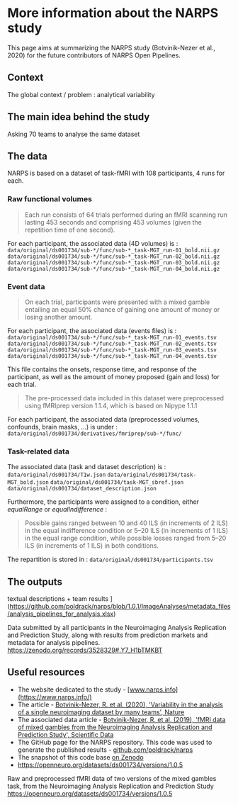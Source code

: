 # More information about the NARPS study

This page aims at summarizing the NARPS study (Botvinik-Nezer et al., 2020) for the future contributors of NARPS Open Pipelines.

## Context

The global context / problem : analytical variability



## The main idea behind the study

Asking 70 teams to analyse the same dataset

## The data

NARPS is based on a dataset of task-fMRI with 108 participants, 4 runs for each.

### Raw functional volumes

> Each run consists of 64 trials performed during an fMRI scanning run lasting 453 seconds and comprising 453 volumes (given the repetition time of one second).

For each participant, the associated data (4D volumes) is :
`data/original/ds001734/sub-*/func/sub-*_task-MGT_run-01_bold.nii.gz`
`data/original/ds001734/sub-*/func/sub-*_task-MGT_run-02_bold.nii.gz`
`data/original/ds001734/sub-*/func/sub-*_task-MGT_run-03_bold.nii.gz`
`data/original/ds001734/sub-*/func/sub-*_task-MGT_run-04_bold.nii.gz`

### Event data

> On each trial, participants were presented with a mixed gamble entailing an equal 50% chance of gaining one amount of money or losing another amount.

For each participant, the associated data (events files) is :
`data/original/ds001734/sub-*/func/sub-*_task-MGT_run-01_events.tsv`
`data/original/ds001734/sub-*/func/sub-*_task-MGT_run-02_events.tsv`
`data/original/ds001734/sub-*/func/sub-*_task-MGT_run-03_events.tsv`
`data/original/ds001734/sub-*/func/sub-*_task-MGT_run-04_events.tsv`

This file contains the onsets, response time, and response of the participant, as well as the amount of money proposed (gain and loss) for each trial.

> The pre-processed data included in this dataset were preprocessed using fMRIprep version 1.1.4, which is based on Nipype 1.1.1

For each participant, the associated data (preprocessed volumes, confounds, brain masks, ...) is under :
`data/original/ds001734/derivatives/fmriprep/sub-*/func/`

### Task-related data

The associated data (task and dataset description) is :
`data/original/ds001734/T1w.json`
`data/original/ds001734/task-MGT_bold.json`
`data/original/ds001734/task-MGT_sbref.json`
`data/original/ds001734/dataset_description.json`

Furthermore, the participants were assigned to a condition, either *equalRange* or *equalIndifference* :

> Possible gains ranged between 10 and 40 ILS (in increments of 2 ILS) in the equal indifference condition or 5–20 ILS (in increments of 1 ILS) in the equal range condition, while possible losses ranged from 5–20 ILS (in increments of 1 ILS) in both conditions.

The repartition is stored in :
`data/original/ds001734/participants.tsv`

## The outputs

textual descriptions + team results
](https://github.com/poldrack/narps/blob/1.0.1/ImageAnalyses/metadata_files/analysis_pipelines_for_analysis.xlsx)

Data submitted by all participants in the Neuroimaging Analysis Replication and Prediction Study, along with results from prediction markets and metadata for analysis pipelines.
https://zenodo.org/records/3528329#.Y7_H1bTMKBT

## Useful resources

* The website dedicated to the study - [www.narps.info](https://www.narps.info/)
* The article - [Botvinik-Nezer, R. et al. (2020), 'Variability in the analysis of a single neuroimaging dataset by many teams', Nature](https://www.ncbi.nlm.nih.gov/pmc/articles/PMC7771346/)
* The associated data article - [Botvinik-Nezer, R. et al. (2019), 'fMRI data of mixed gambles from the Neuroimaging Analysis Replication and Prediction Study', Scientific Data](https://www.nature.com/articles/s41597-019-0113-7)
* The GitHub page for the NARPS repository. This code was used to generate the published results - [github.com/poldrack/narps](https://github.com/poldrack/narps)
* The snapshot of this code base [on Zenodo](https://zenodo.org/records/3709273#.Y2jVkCPMIz4)
* https://openneuro.org/datasets/ds001734/versions/1.0.5

Raw and preprocessed fMRI data of two versions of the mixed gambles task, from the Neuroimaging Analysis Replication and Prediction Study
https://openneuro.org/datasets/ds001734/versions/1.0.5